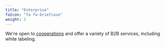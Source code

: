 ```yaml
---
title: "Enterprise"
faIcon: "fa fa-briefcase"
weight: 2
---
```


We're open to <a href="/coop">cooperations</a> and offer a variety of B2B services, including white labeling.
